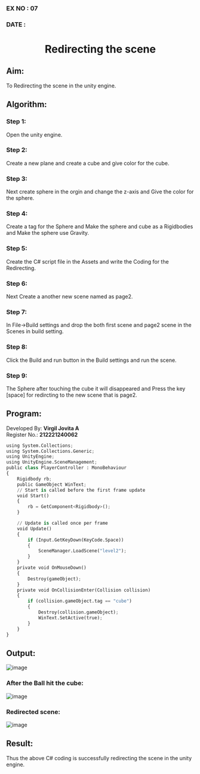 ### EX NO : 07
### DATE  :
# <p align="center">Redirecting the scene<p/>
## Aim:
To Redirecting the scene in the unity engine.


## Algorithm:
### Step 1:

Open the unity engine.

### Step 2:

Create a new plane and create a cube and give color for the cube.

### Step 3:

Next create sphere in the orgin and change the z-axis and Give the color for the sphere.

### Step 4:

Create a tag for the Sphere and Make the sphere and cube as a Rigidbodies and Make the sphere use Gravity.

### Step 5:

Create the C# script file in the Assets and write the Coding for the Redirecting.

### Step 6:

Next Create a another new scene named as page2.

### Step 7:

In File->Build settings and drop the both first scene and page2 scene in the Scenes in build setting.

### Step 8:

Click the Build and run button in the Build settings and run the scene.

### Step 9:

The Sphere after touching the cube it will disappeared and Press the key [space] for redircting to the new scene that is page2.



## Program:
Developed By: **Virgil Jovita A**
</br>
Register No.: **212221240062**
```python
using System.Collections;
using System.Collections.Generic;
using UnityEngine;
using UnityEngine.SceneManagement;
public class PlayerController : MonoBehaviour
{
    Rigidbody rb;
    public GameObject WinText;
    // Start is called before the first frame update
    void Start()
    {
        rb = GetComponent<Rigidbody>();
    }

    // Update is called once per frame
    void Update()
    {
        if (Input.GetKeyDown(KeyCode.Space))
        {
            SceneManager.LoadScene("level2");
        }
    }
    private void OnMouseDown()
    {
        Destroy(gameObject);
    }
    private void OnCollisionEnter(Collision collision)
    {
        if (collision.gameObject.tag == "cube")
        {
            Destroy(collision.gameObject);
            WinText.SetActive(true);
        }
    }
}
```

## Output:
![image](https://github.com/Jovita08/Redirecting-the-scene/assets/94174503/6e86976c-1cd6-4051-a394-86185541e6eb)
### After the Ball hit the cube:
![image](https://github.com/Jovita08/Redirecting-the-scene/assets/94174503/e9a42f85-4e4f-4176-8dde-6105793390de)

### Redirected scene:
![image](https://github.com/Jovita08/Redirecting-the-scene/assets/94174503/b49516f9-b669-435c-8fdb-b8321a43c67e)


## Result:
Thus the above C# coding is successfully redirecting the scene in the unity engine.
